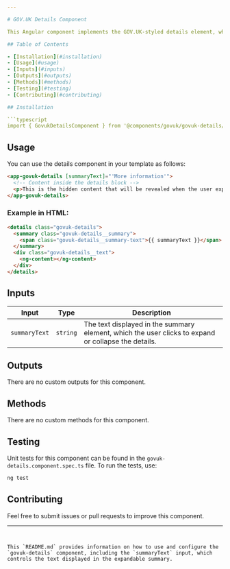 ```yaml
---

# GOV.UK Details Component

This Angular component implements the GOV.UK-styled details element, which allows users to expand and collapse content sections.

## Table of Contents

- [Installation](#installation)
- [Usage](#usage)
- [Inputs](#inputs)
- [Outputs](#outputs)
- [Methods](#methods)
- [Testing](#testing)
- [Contributing](#contributing)

## Installation

```typescript
import { GovukDetailsComponent } from '@components/govuk/govuk-details/govuk-details.component';
```

## Usage

You can use the details component in your template as follows:

```html
<app-govuk-details [summaryText]="'More information'">
  <!-- Content inside the details block -->
  <p>This is the hidden content that will be revealed when the user expands the details.</p>
</app-govuk-details>
```

### Example in HTML:

```html
<details class="govuk-details">
  <summary class="govuk-details__summary">
    <span class="govuk-details__summary-text">{{ summaryText }}</span>
  </summary>
  <div class="govuk-details__text">
    <ng-content></ng-content>
  </div>
</details>
```

## Inputs

| Input         | Type     | Description                                                                                         |
| ------------- | -------- | --------------------------------------------------------------------------------------------------- |
| `summaryText` | `string` | The text displayed in the summary element, which the user clicks to expand or collapse the details. |

## Outputs

There are no custom outputs for this component.

## Methods

There are no custom methods for this component.

## Testing

Unit tests for this component can be found in the `govuk-details.component.spec.ts` file. To run the tests, use:

```bash
ng test
```

## Contributing

Feel free to submit issues or pull requests to improve this component.

---
```


This `README.md` provides information on how to use and configure the `govuk-details` component, including the `summaryText` input, which controls the text displayed in the expandable summary.

